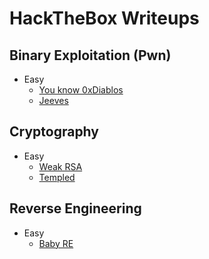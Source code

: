 # HackTheBox Writeups
## Binary Exploitation (Pwn)
* Easy
  * [You know 0xDiablos](./hackthebox/pwn/0xDiablos/You_Know_0xDiablos.md)
  * [Jeeves](./hackthebox/pwn/jeeves.md)
## Cryptography
* Easy
  * [Weak RSA](./hackthebox/cryptography/weak_rsa/weak_rsa.md)
  * [Templed](./hackthebox/cryptography/Templed/Templed.md)
## Reverse Engineering
* Easy
  * [Baby RE](https://johnryanlambert.github.io/writeups/hackthebox/reversing/BabyRE/BabyRE.html)

